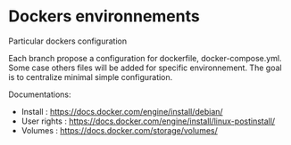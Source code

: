 # Dockers environnements
Particular dockers configuration

Each branch propose a configuration for dockerfile, docker-compose.yml. \
Some case others files will be added for specific environnement.
The goal is to centralize minimal simple configuration. 

Documentations:
* Install : https://docs.docker.com/engine/install/debian/
* User rights : https://docs.docker.com/engine/install/linux-postinstall/
* Volumes : https://docs.docker.com/storage/volumes/
